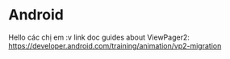 # Android
Hello các chị em :v
link doc guides about ViewPager2: https://developer.android.com/training/animation/vp2-migration
